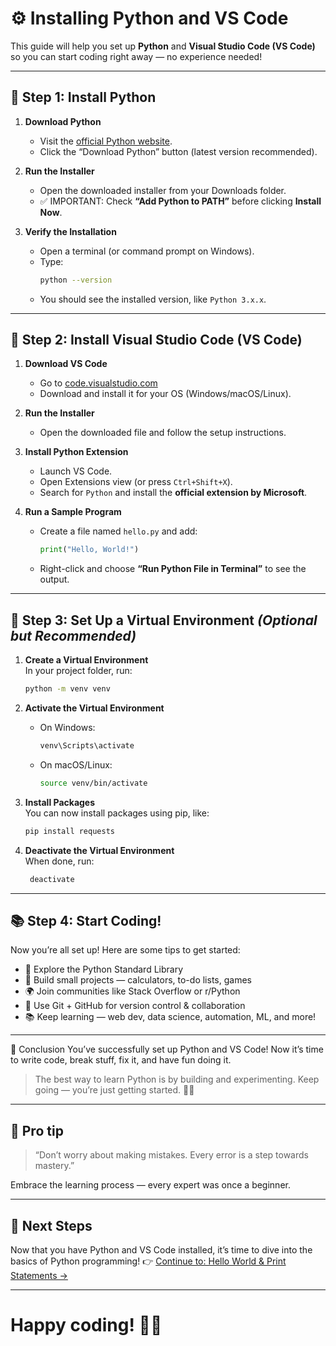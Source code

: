 # ⚙️ Installing Python and VS Code

This guide will help you set up **Python** and **Visual Studio Code (VS Code)** so you can start coding right away — no experience needed!

---

## 🐍 Step 1: Install Python

1. **Download Python**  
   - Visit the [official Python website](https://www.python.org/downloads/).  
   - Click the “Download Python” button (latest version recommended).

2. **Run the Installer**  
   - Open the downloaded installer from your Downloads folder.  
   - ✅ IMPORTANT: Check **“Add Python to PATH”** before clicking **Install Now**.

3. **Verify the Installation**  
   - Open a terminal (or command prompt on Windows).  
   - Type:  
     ```bash
     python --version
     ```  
   - You should see the installed version, like `Python 3.x.x`.

---

## 🧠 Step 2: Install Visual Studio Code (VS Code)

1. **Download VS Code**  
   - Go to [code.visualstudio.com](https://code.visualstudio.com/)  
   - Download and install it for your OS (Windows/macOS/Linux).

2. **Run the Installer**  
   - Open the downloaded file and follow the setup instructions.

3. **Install Python Extension**  
   - Launch VS Code.  
   - Open Extensions view (or press `Ctrl+Shift+X`).  
   - Search for `Python` and install the **official extension by Microsoft**.

4. **Run a Sample Program**  
   - Create a file named `hello.py` and add:  
     ```python
     print("Hello, World!")
     ```  
   - Right-click and choose **“Run Python File in Terminal”** to see the output.

---

## 🧪 Step 3: Set Up a Virtual Environment *(Optional but Recommended)*

1. **Create a Virtual Environment**  
   In your project folder, run:  
   ```bash
   python -m venv venv

2. **Activate the Virtual Environment**  
   - On Windows:  
     ```bash
     venv\Scripts\activate
     ```  
   - On macOS/Linux:  
     ```bash
     source venv/bin/activate
     ```

3. **Install Packages**  
   You can now install packages using pip, like:  
   ```bash
   pip install requests
   ```
4. **Deactivate the Virtual Environment**  
   When done, run:  
   ```bash
    deactivate
    ``` 

---

## 📚 Step 4: Start Coding!
Now you’re all set up! Here are some tips to get started:
- 🧰 Explore the Python Standard Library
- 🧪 Build small projects — calculators, to-do lists, games
- 🌍 Join communities like Stack Overflow or r/Python
- 🔧 Use Git + GitHub for version control & collaboration
- 📚 Keep learning — web dev, data science, automation, ML, and more!

---

🎉 Conclusion
You’ve successfully set up Python and VS Code!
Now it’s time to write code, break stuff, fix it, and have fun doing it.

> The best way to learn Python is by building and experimenting.
Keep going — you’re just getting started. 🐍✨

---

## 💬 Pro tip

> “Don’t worry about making mistakes. Every error is a step towards mastery.”

Embrace the learning process — every expert was once a beginner.

---

## 🚀 Next Steps

Now that you have Python and VS Code installed, it’s time to dive into the basics of Python programming!
👉 [Continue to: Hello World & Print Statements →](../python-basics/hello-world.md)

---

# Happy coding! 🐍✨